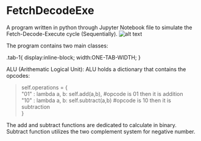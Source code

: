 # FetchDecodeExe
A program written in python through Jupyter Notebook file to simulate the Fetch-Decode-Execute cycle (Sequentially).
![alt text](https://user-images.githubusercontent.com/46073670/65453008-4fbadc80-de10-11e9-828e-0fef81200bfc.jpg)

The program contains two main classes:

.tab-1{
	display:inline-block; width:ONE-TAB-WIDTH;
}

ALU (Arithematic Logical Unit):
  ALU holds a dictionary that contains the opcodes:
  >self.operations = { <br/>
            "01" : lambda a, b: self.add(a,b),          #opcode is 01 then it is addition <br/>
            "10" : lambda a, b: self.subtract(a,b)      #opcode is 10 then it is subtraction <br/>
       }
       
  The add and subtract functions are dedicated to calculate in binary.
  Subtract function utilizes the two complement system for negative number.
  
  
  
  
